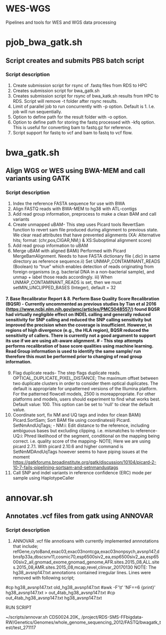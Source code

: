 # WES-WGS
Pipelines and tools for  WES and WGS data processing

# pjob_bwa_gatk.sh
## Script creates and submits PBS batch script
### Script description 
1. Create submission script for rsync of .fastq files from RDS to HPC
2. Creates submission script for bwa_gatk.sh
3. Creates submission script for rsync of bwa_katk.sh results from HPC to RDS. Script will remove -t folder after rsync results.
4. Limit of parallel job to run concurrently with -p option. Default is 1. I.e. job will run sequentially.
5. Option to define path for the result folder with -o option.
6. Option to define path for storing the fastq processed with -kfq option. This is useful for converting bam to fastq.gz for reference.
7. Script support for fastq to vcf and bam to fastq to vcf flow.

# bwa_gatk.sh
## Align WGS or WES using BWA-MEM and call variants using GATK
### Script description 
1. Index the reference FASTA sequence for use with BWA
2. Align FASTQ reads with BWA-MEM to hg38 with ATL-contigs
3. Add read group information, preprocess to make a clean BAM and call variants
4. Create unmapped uBAM- This step uses Picard tools RevertSam function to revert sam file produced during alignment to 
  previous state. We clear read attributes that have prevented  alignments (XA: Alternative hits; format: (chr,pos,CIGAR,NM;) & 
  XS:Suboptimal alignment score) 
5. Add read group information to uBAM
6. Merge uBAM with aligned BAMi) Performed with Picard MergeBamAlignment. Needs to have FASTA dictionary file (.dic) in same 
  directory as reference sequence.ii) Set UNMAP_CONTAMINANT_READS (Boolean) to “true” which enables detection of reads originating 
   from foreign organisms (e.g. bacterial DNA in a non-bacterial sample), and unmap + label those reads accordingly. iii) When 
   UNMAP_CONTAMINANT_READS is set, then we must setMIN_UNCLIPPED_BASES (Integer), default = 32

#### 7. Base Recalibrator Report & 8. Perform Base Quality Score Recalibration (BQSR) - Currently uncommented as previous studies by Tian et al 2016 (https://www.ncbi.nlm.nih.gov/pmc/articles/PMC5048557/) found  BQSR had virtually negligible effect on INDEL calling and generally reduced sensitivity for SNP calling and reduced the SNP calling sensitivity but improved the precision when the coverage is insufficient. However, in regions of high divergence (e.g., the HLA region), BQSR reduced the sensitivity of callers. There is currently not a good argument to support its use if we are using alt-aware alignment. # - This step attempts performs recalibration of base score qualities using machine learning. Read Group information is used to identify the same sample/ run therefore this must be performed prior to changing of read group information.

9. Flag duplicate reads- The step flags duplicate reads. OPTICAL_DUPLICATE_PIXEL_DISTANCE; The maximum offset between two duplicate 
clusters in order to consider them optical duplicates. The default is appropriate for unpatterned versions of the Illumina platform. 
For the patterned flowcell models, 2500 is moreappropriate. For other platforms and models, users should experiment to find what 
works best. Default value: 100. This option can be set to 'null' to clear the default value.
10. Coordinate sort, fix NM and UQ tags and index for clean BAMi) Picard.SortSam;  Sort BAM file using coordinatesii) Picard. 
SetNmAndUqTags; - NM:i: Edit distance to the reference, including ambiguous bases but excluding clipping. i.e. mismatches to 
reference- UQ:i: Phred likelihood of the segment, conditional on the mapping being correct. i.e. quality score of the mapping- NOTE; 
Here we are using picard 2.7.1. With picard 2.10.6 and higher command is SetNmMDAndUqTags however seems to have piping issues at the 
moment https://gatkforums.broadinstitute.org/gatk/discussion/10104/picard-2-10-7-fails-pipelining-sortsam-and-setnmanduqtags
11. Call SNP and indel variants in reference confidence (ERC) mode per sample using HaplotypeCaller

# annovar.sh
## Annotates .vcf files from gatk using ANNOVAR
### Script description 
1. ANNOVAR .vcf file annotioans with currently implemented annnotations that include; refGene,cytoBand,exac03,exac03nontcga,exac03nonpsych,avsnp147,dbnsfp33a,dbscsnv11,cosmic70,esp6500siv2_ea,esp6500siv2_aa,esp6500siv2_all,gnomad_exome,gnomad_genome,AFR.sites.2015_08,ALL.sites.2015_08,AMR.sites.2015_08,mcap,revel,clinvar_20170130
NOTE: The hg38_avsnp147.txt annotations contained irregular lines. Lines were removed with following script;

#cp hg38_avsnp147.txt old_hg38_avsnp147.txt
#awk -F'\t' 'NF==6 {print}' hg38_avsnp147.txt > out_4tab_hg38_avsnp147.txt
#cp out_4tab_hg38_avsnp147.txt hg38_avsnp147.txt

RUN SCRIPT

~/scripts/annovar.sh CDS0024.20K_ /project/RDS-SMS-FFbigdata-RW/Genetics/Genomes/whole_genome_sequencing_2012/FASTQ/bwagatk_test/test_271117
